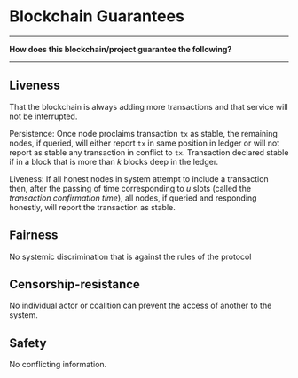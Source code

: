 # Blockchain Guarantees

---

**How does this blockchain/project guarantee the following?**

---
## Liveness
That the blockchain is always adding more transactions and that service will not be interrupted.

Persistence: Once node proclaims transaction `tx` as stable, the remaining nodes, if queried, will either report 
`tx` in same position in ledger or will not report as stable any transaction in conflict to `tx`. Transaction 
declared stable if in a block that is more than *k* blocks deep in the ledger.

Liveness: If all honest nodes in system attempt to include a transaction then, after the passing of time
corresponding to *u* slots (called the *transaction confirmation time*), all nodes, if queried and responding honestly,
will report the transaction as stable.

## Fairness
No systemic discrimination that is against the rules of the protocol

## Censorship-resistance
No individual actor or coalition can prevent the access of another to the system.

## Safety
No conflicting information.

